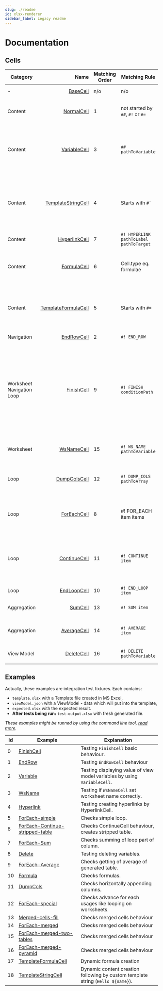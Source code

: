 ```yaml
---
slug: ./readme
id: xlsx-renderer
sidebar_label: Legacy readme
---
```


# Documentation

## Cells

| Category | Name | Matching Order | Matching Rule | Description | More info |
|----------|-----:|-------|--------|-------------|:---------|
| - | [BaseCell](https://github.com/Siemienik/XToolset/blob/master/packages/xlsx-renderer/src/cell/BaseCell.ts) | n/o | n/o | All Cell\`s definition classes extend it. | **abstract** |
| Content | [NormalCell](https://github.com/Siemienik/XToolset/blob/master/packages/xlsx-renderer/src/cell/NormalCell.ts) | 1 | not started by `##`, `#!` or `#=` | This one copy all styles, width, properties and value form template.  | **default** |
| Content | [VariableCell](https://github.com/Siemienik/XToolset/blob/master/packages/xlsx-renderer/src/cell/VariableCell.ts) | 3 | `## pathToVariable` | Write variable from `ViewModel`. <br/> Paths to object's property or array item are allowed.<br/> When asking about undefined variable it returns empty string. | **Paths examples:** <br/> `simplePath` <br/> `someObject.property` <br/> `array.0.field` <br/> `items.1.path.to.object.prop`|
| Content | [TemplateStringCell](https://github.com/Siemienik/XToolset/blob/master/packages/xlsx-renderer/src/cell/TemplateStringCell.ts) | 4 | Starts with <code>#` </code> | Template string allows you to create advanced text, for example concat two variables or put them into a sentence. To write in a variable use `${pathToVariable}`. | **Example:**<br/> <code>#` Hello ${name}! How are you?</code> gives for instance <code>Hello World! How are you?</code> <br/> [Example](https://github.com/Siemienik/XToolset/blob/master/packages/xlsx-renderer/tests/integration/data/Renderer018-TemplateString)|
| Content | [HyperlinkCell](https://github.com/Siemienik/XToolset/blob/master/packages/xlsx-renderer/src/cell/HyperlinkCell.ts) | 7 | `#! HYPERLINK pathToLabel pathToTarget` | Create a hyperlink. | *Paths resolve exactly same as VariableCell* |
| Content | [FormulaCell](https://github.com/Siemienik/XToolset/blob/master/packages/xlsx-renderer/src/cell/FormulaCell.ts) | 6 | Cell.type eq. formulae | It handles correctly formulas inside and outside of loops - when rows were shifted compared to the template. | *It is used automatically when formulae from the template being rendered* <br/> [Example](https://github.com/Siemienik/XToolset/blob/master/packages/xlsx-renderer/tests/integration/data/Renderer010-Formula)|
| Content | [TemplateFormulaCell](https://github.com/Siemienik/XToolset/blob/master/packages/xlsx-renderer/src/cell/TemplateFormulaCell.ts) | 5 | Starts with `#=` | This one allows you to put a template string (custom formula) into a cell as a formula. To write in a variable use `${pathToVariable}`. | **Example:**<br/> `#= ${summaryFormula}(A2:A${item.__endOutput.r})` gives something like `=MAX(A2:A2910)` <br/> [Example](https://github.com/Siemienik/XToolset/blob/master/packages/xlsx-renderer/tests/integration/data/Renderer017-TemplateFormula)|
| Navigation | [EndRowCell](https://github.com/Siemienik/XToolset/blob/master/packages/xlsx-renderer/src/cell/EndRowCell.ts) | 2 | `#! END_ROW` | Go to the beginning of next row |  |
| Worksheet<br/>Navigation<br/>Loop | [FinishCell](https://github.com/Siemienik/XToolset/blob/master/packages/xlsx-renderer/src/cell/FinishCell.ts) | 9 | `#! FINISH conditionPath` | Finish rendering for current worksheet and: <br/> 1) go to next worksheet if `conditionPath===true`<br/> 2) repeat this template worksheet again (`conditionPath === false`) - looping through worksheets <br/> 3) finished whole rendering when this worksheet is the last one.   | **Examples:**<br/> `#! FINISHED` or `#! FINISHED itemFromLoop.__iterated` |
| Worksheet | [WsNameCell](https://github.com/Siemienik/XToolset/blob/master/packages/xlsx-renderer/src/cell/WsNameCell.ts) | 15 | `#! WS_NAME pathToVariable` | Set worksheet's name.  | **Examples:** <br/> `#! WS_NAME worksheetName` <br/> `#! WS_NAME item.title` <br/> `#! WS_NAME translatedNames.0` |
| Loop | [DumpColsCell](https://github.com/Siemienik/XToolset/blob/master/packages/xlsx-renderer/src/cell/DumpColsCell.ts) | 12 | `#! DUMP_COLS pathToArray` | Useful for writing through multiple columns. It put each value of array to next column. | [Example](https://github.com/Siemienik/XToolset/blob/master/packages/xlsx-renderer/tests/integration/data/Renderer011-DumpCols) |
| Loop | [ForEachCell](https://github.com/Siemienik/XToolset/blob/master/packages/xlsx-renderer/src/cell/ForEachCell.ts) | 8 | #! FOR_EACH item items | Begin the loop named `item`, set the first element of `items` into `item` and go to the beginning of next line.| Connected to: `ContinueCell`, `EndLoopCell`, `DeleteCell`, `FinishedCell`, `SumCell`, `AverageCell`. |
| Loop | [ContinueCell](https://github.com/Siemienik/XToolset/blob/master/packages/xlsx-renderer/src/cell/ContinueCell.ts) | 11 | `#! CONTINUE item` | Iterate to next element of loop named `item` (check `ForEachCell` for more information) and navigate to the beginning of new line. | |
| Loop | [EndLoopCell](https://github.com/Siemienik/XToolset/blob/master/packages/xlsx-renderer/src/cell/EndLoopCell.ts) | 10 | `#! END_LOOP item` | Mark cell when the loop `item` finished. | |
| Aggregation| [SumCell](https://github.com/Siemienik/XToolset/blob/master/packages/xlsx-renderer/src/cell/SumCell.ts) | 13 | `#! SUM item` | Write sum formulae for current column and the `item`'s rows.  | [Example](https://github.com/Siemienik/XToolset/blob/master/packages/xlsx-renderer/tests/integration/data/Renderer007-ForEach-Sum) |
| Aggregation | [AverageCell](https://github.com/Siemienik/XToolset/blob/master/packages/xlsx-renderer/src/cell/AverageCell.ts) | 14 | `#! AVERAGE item` | Write average formulae for current column and the `item`'s rows.  | [Example](https://github.com/Siemienik/XToolset/blob/master/packages/xlsx-renderer/tests/integration/data/Renderer009-ForEach-Average) |
| View Model | [DeleteCell](https://github.com/Siemienik/XToolset/blob/master/packages/xlsx-renderer/src/cell/DeleteCell.ts) | 16 | `#! DELETE pathToVariable` | Delete variable, useful for nested loops.|  [Example](https://github.com/Siemienik/XToolset/blob/master/packages/xlsx-renderer/tests/integration/data/Renderer009-ForEach-Average)  |

## Examples

Actually, these examples are integration test fixtures. Each contains:

* `template.xlsx` with a Template file created in MS Excel,
* `viewModel.json` with a ViewModel - data which will put into the template,
* `expected.xlsx` with the expected result.
* **After tests being run:** `test-output.xlsx` with fresh generated file.

_These examples might be runned by using the command line tool, [read more](./990-xlsx-renderer-cli-readme.md)._

| Id | Example | Explanation |
|----|---------|-------------|
| 0 | [FinishCell](https://github.com/Siemienik/XToolset/blob/master/packages/xlsx-renderer/tests/integration/data/Renderer000-FinishCell) | Testing `FinishCell` basic behaviour. |
| 1 | [EndRow](https://github.com/Siemienik/XToolset/blob/master/packages/xlsx-renderer/tests/integration/data/Renderer001-EndRow) | Testing `EndRowCell` behaviour |
| 2 | [Variable](https://github.com/Siemienik/XToolset/blob/master/packages/xlsx-renderer/tests/integration/data/Renderer002-Variable) | Testing displaying value of view model variables by using `VariableCell`. |
| 3 | [WsName](https://github.com/Siemienik/XToolset/blob/master/packages/xlsx-renderer/tests/integration/data/Renderer003-WsName) | Testing if `WsNameCell` set worksheet name correctly. |
| 4 | [Hyperlink](https://github.com/Siemienik/XToolset/blob/master/packages/xlsx-renderer/tests/integration/data/Renderer004-Hyperlink) | Testing creating hyperlinks by HyperlinkCell. |
| 5 | [ForEach-simple](https://github.com/Siemienik/XToolset/blob/master/packages/xlsx-renderer/tests/integration/data/Renderer005-ForEach-simple) | Checks simple loop. |
| 6 | [ForEach-Continue-stripped-table](https://github.com/Siemienik/XToolset/blob/master/packages/xlsx-renderer/tests/integration/data/Renderer006-ForEach-Continue-stripped-table) | Checks ContinueCell behaviour, creates stripped table. |
| 7 | [ForEach-Sum](https://github.com/Siemienik/XToolset/blob/master/packages/xlsx-renderer/tests/integration/data/Renderer007-ForEach-Sum) | Checks summing of loop part of column. |
| 8 | [Delete](https://github.com/Siemienik/XToolset/blob/master/packages/xlsx-renderer/tests/integration/data/Renderer008-Delete) | Testing deleting variables. |
| 9 | [ForEach-Average](https://github.com/Siemienik/XToolset/blob/master/packages/xlsx-renderer/tests/integration/data/Renderer009-ForEach-Average) | Checks getting of average of generated table. |
| 10 | [Formula](https://github.com/Siemienik/XToolset/blob/master/packages/xlsx-renderer/tests/integration/data/Renderer010-Formula) | Checks formulas. |
| 11 | [DumpCols](https://github.com/Siemienik/XToolset/blob/master/packages/xlsx-renderer/tests/integration/data/Renderer011-DumpCols) | Checks horizontally appending columns.|
| 12 | [ForEach-special](https://github.com/Siemienik/XToolset/blob/master/packages/xlsx-renderer/tests/integration/data/Renderer012-ForEach-special) | Checks advance for each usages like looping on worksheets. |
| 13 | [Merged-cells-fill](https://github.com/Siemienik/XToolset/blob/master/packages/xlsx-renderer/tests/integration/data/Renderer013-Merged-cells-fill) | Checks merged cells behaviour |
| 14 | [ForEach-merged](https://github.com/Siemienik/XToolset/blob/master/packages/xlsx-renderer/tests/integration/data/Renderer014-ForEach-merged) | Checks merged cells behaviour |
| 15 | [ForEach-merged-two-tables](https://github.com/Siemienik/XToolset/blob/master/packages/xlsx-renderer/tests/integration/data/Renderer015-ForEach-merged-two-tables) | Checks merged cells behaviour |
| 16 | [ForEach-merged-pyramid](https://github.com/Siemienik/XToolset/blob/master/packages/xlsx-renderer/tests/integration/data/Renderer016-ForEach-merged-pyramid) | Checks merged cells behaviour |
| 17 | [TemplateFormulaCell](https://github.com/Siemienik/XToolset/blob/master/packages/xlsx-renderer/tests/integration/data/Renderer017-TemplateFormulaCell) | Dynamic formula creation |
| 18 | [TemplateStringCell](https://github.com/Siemienik/XToolset/blob/master/packages/xlsx-renderer/tests/integration/data/Renderer018-TemplateStringCell) | Dynamic content creation following by custom template string (`Hello ${name}`). |
